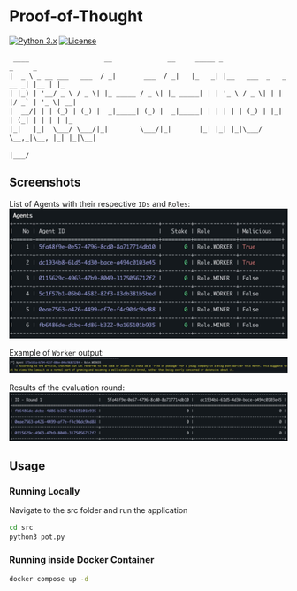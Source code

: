 # Proof-of-Thought

[![Python 3.x](https://img.shields.io/badge/python-3.10-yellow.svg)](https://www.python.org/) [![License](https://img.shields.io/badge/license-GPLv3-red.svg)](https://raw.githubusercontent.com/Fineas/Proof-of-Thought/master/LICENSE)

```
 ____                   __              __     _____ _                       _     _
|  _ \ _ __ ___   ___  / _|       ___  / _|   |_   _| |__   ___  _   _  __ _| |__ | |_
| |_) | '__/ _ \ / _ \| |_ _____ / _ \| |_ _____| | | '_ \ / _ \| | | |/ _` | '_ \| __|
|  __/| | | (_) | (_) |  _|_____| (_) |  _|_____| | | | | | (_) | |_| | (_| | | | | |_
|_|   |_|  \___/ \___/|_|        \___/|_|       |_| |_| |_|\___/ \__,_|\__, |_| |_|\__|
                                                                       |___/
```

Screenshots
----
List of Agents with their respective `IDs` and `Roles`:
![Screenshot](./images/agents.jpeg)

Example of `Worker` output:
![Screenshot](./images/worker.jpeg)

Results of the evaluation round:
![Screenshot](./images/evaluation.jpeg)



Usage
----

### Running Locally
Navigate to the src folder and run the application

```bash
cd src
python3 pot.py
```

### Running inside Docker Container
```bash
docker compose up -d
```

